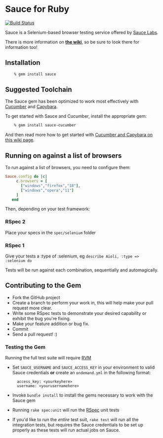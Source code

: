 # Sauce for Ruby

[![Build Status](https://buildhive.cloudbees.com/job/saucelabs/job/sauce_ruby/badge/icon)](https://buildhive.cloudbees.com/job/saucelabs/job/sauce_ruby/)

Sauce is a Selenium-based browser testing service offered by [Sauce
Labs](https://www.saucelabs.com).


There is more information on **[the
wiki](https://github.com/saucelabs/sauce_ruby/wiki)**, so be sure to look there
for information too!


## Installation

```bash
    % gem install sauce
```


## Suggested Toolchain


The Sauce gem has been optimized to work most effectively with
[Cucumber](https://www.cukes.info) and
[Capybara](http://jnicklas.github.com/capybara/).

To get started with Sauce and Cucumber, install the appropriate gem:

```bash
    % gem install sauce-cucumber
```

And then read more how to get started with [Cucumber and Capybara on this
wiki
page](https://github.com/saucelabs/sauce\_ruby/wiki/Cucumber-and-Capybara).

## Running on against a list of browsers
To run against a list of browsers, you need to configure them:

```ruby 
Sauce.config do |c|
     c.browsers = [
       ["windows","firefox","18"],
       ["windows","opera","11"]
     ]
   end
```

Then, depending on your test framework:

### RSpec 2
Place your specs in the ```spec/selenium``` folder

### RSpec 1
Give your tests a :type of :selenium, eg ```describe Aioli, :type => :selenium do```

Tests will be run against each combination, sequentially and automagically.

## Contributing to the Gem

* Fork the GitHub project
* Create a branch to perform your work in, this will help make your pull
  request more clear.
* Write some RSpec tests to demonstrate your desired capability or exhibit the
  bug you're fixing.
* Make your feature addition or bug fix.
* Commit
* Send a pull request! :)


### Testing the Gem

Running the full test suite will require [RVM](http://rvm.beginrescueend.com)

* Set `SAUCE_USERNAME` and `SAUCE_ACCESS_KEY` in your environment to valid Sauce credentials **or** create an `ondemand.yml` in the following format:

        access_key: <yourkeyhere>
        username: <yourusernamehere>

* Invoke `bundle install` to install the gems necessary to work with the Sauce
  gem
* Running `rake spec:unit` will run the [RSpec](https://github.com/rspec/rspec) unit tests
* If you'd like to run the *entire* test suit, `rake test` will run all the
  integration tests, but requires the Sauce credentials to be set up properly
  as these tests will run actual jobs on Sauce.
